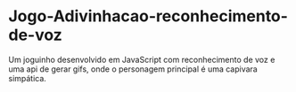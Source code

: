 # Jogo-Adivinhacao-reconhecimento-de-voz
Um joguinho desenvolvido em JavaScript com reconhecimento de voz e uma api de gerar gifs, onde o personagem principal é uma capivara simpática.
